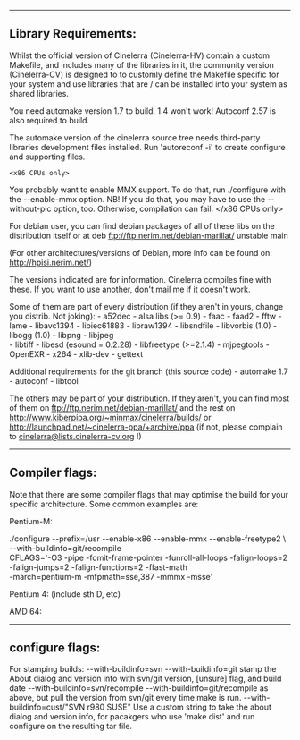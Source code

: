 ----------------------------
Library Requirements:
----------------------------

Whilst the official version of Cinelerra (Cinelerra-HV) contain a
custom Makefile, and includes many of the libraries in it, the
community version (Cinelerra-CV) is designed to to customly define the
Makefile specific for your system and use libraries that are / can be
installed into your system as shared libraries.

You need automake version 1.7 to build.  1.4 won't work!
Autoconf 2.57 is also required to build.

The automake version of the cinelerra source tree needs third-party libraries
development files installed. Run 'autoreconf -i' to create configure and
supporting files.

	<x86 CPUs only>
You probably want to enable MMX support.  To do that, run ./configure with
the --enable-mmx option.  NB! If you do that, you may have to use the
--without-pic option, too.  Otherwise, compilation can fail.
	</x86 CPUs only>

For debian user, you can find debian packages of all of these libs on the distribution
itself or at 
	deb ftp://ftp.nerim.net/debian-marillat/ unstable main

(For other architectures/versions of Debian, more info can be found on:
http://hpisi.nerim.net/)

The versions indicated are for information. Cinelerra compiles fine
with these. If you want to use another, don't mail me if it doesn't work.

Some of them are part of every distribution (if they aren't in yours, change
you distrib. Not joking):
        - a52dec
	- alsa libs (>= 0.9)
        - faac
        - faad2
        - fftw
        - lame
        - libavc1394
        - libiec61883
        - libraw1394
        - libsndfile
	- libvorbis (1.0)
	- libogg (1.0)
	- libpng
	- libjpeg	
	- libtiff
	- libesd (esound = 0.2.28)
	- libfreetype (>=2.1.4)
        - mjpegtools
        - OpenEXR
        - x264
	- xlib-dev
	- gettext

Additional requirements for the git branch (this source code)
	- automake 1.7
	- autoconf
	- libtool
		
The others may be part of your distribution. If they aren't, 
you can find most of them on ftp://ftp.nerim.net/debian-marillat/
and the rest on http://www.kiberpipa.org/~minmax/cinelerra/builds/
or http://launchpad.net/~cinelerra-ppa/+archive/ppa
(if not, please complain to cinelerra@lists.cinelerra-cv.org !)

----------------------------
Compiler flags:
----------------------------

Note that there are some compiler flags that may optimise the
build for your specific architecture.  Some common examples are:


Pentium-M:

./configure --prefix=/usr --enable-x86 --enable-mmx --enable-freetype2 \ 
            --with-buildinfo=git/recompile \
 CFLAGS='-O3 -pipe -fomit-frame-pointer -funroll-all-loops -falign-loops=2 \
         -falign-jumps=2 -falign-functions=2 -ffast-math \
         -march=pentium-m -mfpmath=sse,387 -mmmx -msse'

Pentium 4: (include sth D, etc)


AMD 64:


----------------------------
configure flags:
----------------------------

For stamping builds:
  --with-buildinfo=svn
  --with-buildinfo=git
     stamp the About dialog and version info with svn/git version,
     [unsure] flag, and build date
--with-buildinfo=svn/recompile
--with-buildinfo=git/recompile
     as above, but pull the version from svn/git every time make is run.
--with-buildinfo=cust/"SVN r980 SUSE"
     Use a custom string to take the about dialog and version info,
     for pacakgers who use 'make dist' and run configure on the resulting
     tar file.
